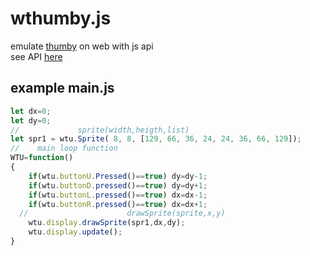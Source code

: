 # wthumby.js
emulate [thumby](https://thumby.us/) on web with js api<br>
see API [here](https://github.com/oblerion/wthumby.js/wiki)
## example main.js
```js
let dx=0;
let dy=0;
//             sprite(width,heigth,list)
let spr1 = wtu.Sprite( 8, 8, [129, 66, 36, 24, 24, 36, 66, 129]);
//    main loop function
WTU=function()
{
	if(wtu.buttonU.Pressed()==true) dy=dy-1;
	if(wtu.buttonD.pressed()==true) dy=dy+1;
	if(wtu.buttonL.pressed()==true) dx=dx-1;
	if(wtu.buttonR.pressed()==true) dx=dx+1;
  //                      drawSprite(sprite,x,y)
	wtu.display.drawSprite(spr1,dx,dy);
	wtu.display.update();
}
```
